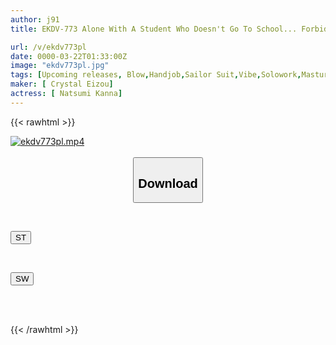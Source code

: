 ```yaml
---
author: j91
title: EKDV-773 Alone With A Student Who Doesn't Go To School... Forbidden Immoral Sex With A Lonely Student Kanna Natsumi Kanna

url: /v/ekdv773pl
date: 0000-03-22T01:33:00Z
image: "ekdv773pl.jpg"
tags: [Upcoming releases, Blow,Handjob,Sailor Suit,Vibe,Solowork,Masturbation,Uniform,Mini Skirt,Cunnilingus,Big Tits,Titty Fuck,Cowgirl,Finger Fuck,Electric Massager,69,Slender,Butt,Bloomers,School Uniform,Facesitting,Knee Socks,Huge Cock,Kiss,No Bra]
maker: [ Crystal Eizou]
actress: [ Natsumi Kanna]
---
```



{{< rawhtml >}}

<div class="video" data-videoid="pending_link_2.html">
    <a href="javascript:;">
        <img src="/v/ekdv773pl/ekdv773pl.jpg" width="WIDTH" height="HEIGHT" alt="ekdv773pl.mp4" loading="lazy">
    </a>
</div>

<script type="text/javascript" src="https://j91.asia/asset/on-demand-pend.js"></script>

<br>
  <link rel="stylesheet" href="https://j91.asia/asset/bs5.css">
  
  <center>
  <button class="btn btn-primary" type="button" data-bs-toggle="collapse" data-bs-target=".multi-collapse" aria-expanded="false" aria-controls="multiCollapseExample1 multiCollapseExample2"><h2>Download</h2></button></center>
</p>
<div class="row">
  <div class="col">
    <div class="collapse multi-collapse" id="multiCollapseExample1">
      <div class="card card-body">
	      	      <br>
<div class="buttons">  
<p><a href="https://j91.asia/pending_link_2.html" target="_blank"><button class="btn-hover color-3"><i class="fa fa-download"></i> ST</button></a></p></div>
    </div>
  </div>
</div>
  <div class="col">
    <div class="collapse multi-collapse" id="multiCollapseExample2">
      <div class="card card-body">
	      <br>
<div class="buttons">
<p><a href="https://j91.asia/pending_link_2.html" target="_blank"><button class="btn-hover color-2"><i class="fa fa-download"></i> SW</button></a></p></div>
<br><br>
      </div>
    </div>
  </div>
</div>

{{< /rawhtml >}}